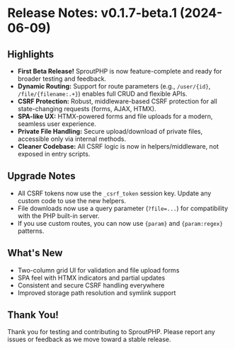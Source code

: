 # Release Notes: v0.1.7-beta.1 (2024-06-09)

## Highlights

- **First Beta Release!** SproutPHP is now feature-complete and ready for broader testing and feedback.
- **Dynamic Routing:** Support for route parameters (e.g., `/user/{id}`, `/file/{filename:.+}`) enables full CRUD and flexible APIs.
- **CSRF Protection:** Robust, middleware-based CSRF protection for all state-changing requests (forms, AJAX, HTMX).
- **SPA-like UX:** HTMX-powered forms and file uploads for a modern, seamless user experience.
- **Private File Handling:** Secure upload/download of private files, accessible only via internal methods.
- **Cleaner Codebase:** All CSRF logic is now in helpers/middleware, not exposed in entry scripts.

## Upgrade Notes

- All CSRF tokens now use the `_csrf_token` session key. Update any custom code to use the new helpers.
- File downloads now use a query parameter (`?file=...`) for compatibility with the PHP built-in server.
- If you use custom routes, you can now use `{param}` and `{param:regex}` patterns.

## What's New

- Two-column grid UI for validation and file upload forms
- SPA feel with HTMX indicators and partial updates
- Consistent and secure CSRF handling everywhere
- Improved storage path resolution and symlink support

## Thank You!

Thank you for testing and contributing to SproutPHP. Please report any issues or feedback as we move toward a stable release.

